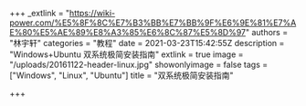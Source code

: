 +++
_extlink = "https://wiki-power.com/%E5%8F%8C%E7%B3%BB%E7%BB%9F%E6%9E%81%E7%AE%80%E5%AE%89%E8%A3%85%E6%8C%87%E5%8D%97"
authors = "林宇轩"
categories = "教程"
date = 2021-03-23T15:42:55Z
description = "Windows+Ubuntu 双系统极简安装指南"
extlink = true
image = "/uploads/20161122-header-linux.jpg"
showonlyimage = false
tags = ["Windows", "Linux", "Ubuntu"]
title = "双系统极简安装指南"

+++
